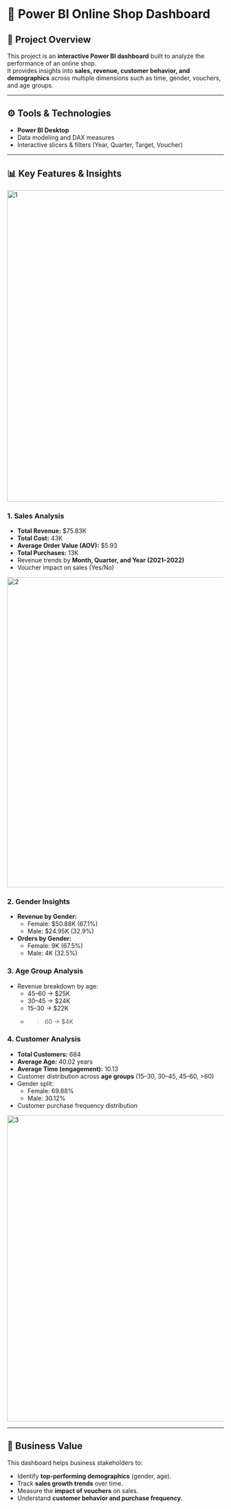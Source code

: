 # 🛒 Power BI Online Shop Dashboard

## 📌 Project Overview
This project is an **interactive Power BI dashboard** built to analyze the performance of an online shop.  
It provides insights into **sales, revenue, customer behavior, and demographics** across multiple dimensions such as time, gender, vouchers, and age groups.  

---

## ⚙️ Tools & Technologies
- **Power BI Desktop**  
- Data modeling and DAX measures  
- Interactive slicers & filters (Year, Quarter, Target, Voucher)  

---

## 📊 Key Features & Insights
<img width="1281" height="723" alt="1" src="https://github.com/user-attachments/assets/bce9c2f6-6597-486d-971b-68ecc323b6a0" />

### 1. Sales Analysis
- **Total Revenue:** $75.83K  
- **Total Cost:** 43K  
- **Average Order Value (AOV):** $5.93  
- **Total Purchases:** 13K  
- Revenue trends by **Month, Quarter, and Year (2021–2022)**  
- Voucher impact on sales (Yes/No)  
<img width="1280" height="720" alt="2" src="https://github.com/user-attachments/assets/22f0b9c8-e526-458e-b14e-70ad6c812093" />

### 2. Gender Insights
- **Revenue by Gender:**  
  - Female: $50.88K (67.1%)  
  - Male: $24.95K (32.9%)  
- **Orders by Gender:**  
  - Female: 9K (67.5%)  
  - Male: 4K (32.5%)  

### 3. Age Group Analysis
- Revenue breakdown by age:  
  - 45–60 → $25K  
  - 30–45 → $24K  
  - 15–30 → $22K  
  - >60 → $4K  

### 4. Customer Analysis
- **Total Customers:** 684  
- **Average Age:** 40.02 years  
- **Average Time (engagement):** 10.13  
- Customer distribution across **age groups** (15–30, 30–45, 45–60, >60)  
- Gender split:  
  - Female: 69.88%  
  - Male: 30.12%  
- Customer purchase frequency distribution  
<img width="1278" height="711" alt="3" src="https://github.com/user-attachments/assets/1c936eca-ff14-4ccc-9a44-0db15c2eb8dc" />

---

## 🎯 Business Value
This dashboard helps business stakeholders to:  
- Identify **top-performing demographics** (gender, age).  
- Track **sales growth trends** over time.  
- Measure the **impact of vouchers** on sales.  
- Understand **customer behavior and purchase frequency**.  
